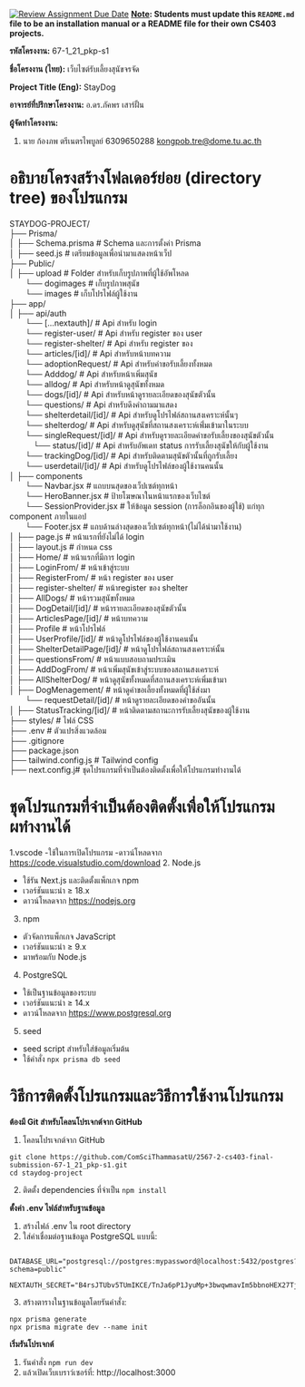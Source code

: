 [![Review Assignment Due Date](https://classroom.github.com/assets/deadline-readme-button-22041afd0340ce965d47ae6ef1cefeee28c7c493a6346c4f15d667ab976d596c.svg)](https://classroom.github.com/a/w8H8oomW)
**<ins>Note</ins>: Students must update this `README.md` file to be an installation manual or a README file for their own CS403 projects.**

**รหัสโครงงาน:**  67-1_21_pkp-s1

**ชื่อโครงงาน (ไทย):**  เว็บไซต์รับเลี้ยงสุนัขจรจัด

**Project Title (Eng):**  StayDog

**อาจารย์ที่ปรึกษาโครงงาน:**  อ.ดร.ภัคพร เสาร์ฝั้น

**ผู้จัดทำโครงงาน:** 
1. นาย ก้องภพ ตรีเนตรไพบูลย์  6309650288 kongpob.tre@dome.tu.ac.th


# อธิบายโครงสร้างโฟลเดอร์ย่อย (directory tree) ของโปรแกรม
STAYDOG-PROJECT/<br/>
├── Prisma/<br/>
│ ├── Schema.prisma # Schema และการตั้งค่า Prisma<br/>
│ ├── seed.js # เตรียมข้อมูลเพื่อนำมาแสดงหน้าเว็ป<br/>
├── Public/<br/>
│ ├── upload # Folder สำหรับเก็บรูปภาพที่ผู้ใช้อัพโหลด<br/>
&emsp;&emsp;└── dogimages # เก็บรูปภาพสุนัข<br/>
&emsp;&emsp;└── images # เก็บโปรไฟล์ผู้ใช้งาน<br/>
├── app/<br/>
│ ├── api/auth<br/>
&emsp;&emsp;└── [...nextauth]/ # Api สำหรับ login<br/>
&emsp;&emsp;└── register-user/ # Api สำหรับ register ของ user<br/>
&emsp;&emsp;└── register-shelter/ # Api สำหรับ register ของ <br/>
&emsp;&emsp;└── articles/[id]/  # Api สำหรับหน้าบทความ<br/>
&emsp;&emsp;└── adoptionRequest/ # Api สำหรับคำขอรับเลี้ยงทั้งหมด<br/>
&emsp;&emsp;└── Adddog/ # Api สำหรับหน้าเพิ่มสุนัข<br/>
&emsp;&emsp;└── alldog/ # Api สำหรับหน้าดูสุนัขทั้งหมด<br/>
&emsp;&emsp;└── dogs/[id]/ # Api สำหรับหน้าดูรายละเอียดของสุนัขตัวนั้น<br/>
&emsp;&emsp;└── questions/ # Api สำหรับดึงคำถามมาแสดง<br/>
&emsp;&emsp;└── shelterdetail/[id]/ # Api สำหรับดูโปรไฟล์สถานสงเคราะห์นั้นๆ<br/>
 &emsp;&emsp;└── shelterdog/ # Api สำหรับดูสุนัขที่สถานสงเคราะห์เพิ่่มเข้ามาในระบบ<br/>
&emsp;&emsp;└── singleRequest/[id]/ # Api สำหรับดูรายละเอียดคำขอรับเลี้ยงของสุนัขตัวนั้น<br/>
&emsp;&emsp;&emsp;└── status/[id]/ # Api สำหรับอัพเดท status การรับเลี้ยงสุนัขให้กับผู้ใช้งาน<br/>
&emsp;&emsp;└── trackingDog/[id]/ # Api สำหรับติดตามสุนัขตัวนั้นที่ถูกรับเลี้ยง<br/>
&emsp;&emsp;└── userdetail/[id]/ # Api สำหรับดูโปรไฟล์ของผู้ใช้งานคนนั้น<br/>
│ ├── components<br/>
&emsp;&emsp;└── Navbar.jsx # แถบบนสุดของเว็ปเซต์ทุกหน้า<br/>
&emsp;&emsp;└── HeroBanner.jsx # ป้ายโฆษณาในหน้าแรกของเว็บไซต์<br/>
 &emsp;&emsp;└── SessionProvider.jsx #  ให้ข้อมูล session (การล็อกอินของผู้ใช้) แก่ทุก component ภายในแอป<br/>
 &emsp;&emsp;└── Footer.jsx # แถบด้านล่างสุดของเว็ปเซต์ทุกหน้า(ไม่ได้นำมาใช้งาน)<br/>
│ ├── page.js # หน้าแรกที่ยังไม่ได้ login<br/>
│ ├── layout.js # กำหนด css<br/>
│ ├── Home/ # หน้าแรกที่มีการ login<br/>
│ ├── LoginFrom/ # หน้าเข้าสู่ระบบ<br/>
│ ├── RegisterFrom/ # หน้า register ของ user<br/>
│ ├── register-shelter/ # หน้าregister ของ shelter<br/>
│ ├── AllDogs/ # หน้ารวมสุนัขทั้งหมด<br/>
│ ├── DogDetail/[id]/ # หน้ารายละเอียดของสุนัขตัวนั้น<br/>
│ ├── ArticlesPage/[id]/ # หน้าบทความ<br/>
│ ├── Profile # หน้าโปรไฟล์<br/>
│ ├── UserProfile/[id]/ # หน้าดูโปรไฟล์ของผู้ใช้งานคนนั้น<br/>
│ ├── ShelterDetailPage/[id]/ # หน้าดูโปรไฟล์สถานสงเคราะห์นั้น<br/>
│ ├── questionsFrom/ # หน้าแบบสอบถามประเมิน<br/>
│ ├── AddDogFrom/ # หน้าเพิ่มสุนัขเข้าสู่ระบบของสถานสงเคราะห์<br/>
│ ├── AllShelterDog/ # หน้าดูสุนัขทั้งหมดที่สถานสงเคราะห์เพิ่มเข้ามา<br/>
│ ├── DogMenagement/ # หน้าดูคำขอเลี้ยงทั้งหมดที่ผู้ใช้ส่งมา<br/>
&emsp;&emsp;└── requestDetail/[id]/ # หน้าดูรายละเอียดของคำขออันนั้น<br/>
│ ├── StatusTracking/[id]/ # หน้าติดตามสถานะการรับเลี้ยงสุนัขของผู้ใช้งาน<br/>
├── styles/ # ไฟล์ CSS<br/> 
├── .env # ตัวแปรสิ่งแวดล้อม<br/>
├── .gitignore<br/>
├── package.json<br/>
├── tailwind.config.js # Tailwind config<br/>
├── next.config.j# ชุดโปรแกรมที่จําเป็นต้องติดตั้งเพื่อให้โปรแกรมทํางานได้<br/>
# ชุดโปรแกรมที่จําเป็นต้องติดตั้งเพื่อให้โปรแกรมผทํางานได้
1.vscode
-ใช้ในการเปิดโปรแกรม
-ดาวน์โหลดจาก https://code.visualstudio.com/download
2. Node.js
- ใช้รัน Next.js และติดตั้งแพ็กเกจ npm
- เวอร์ชันแนะนำ ≥ 18.x
- ดาวน์โหลดจาก https://nodejs.org
3. npm
- ตัวจัดการแพ็กเกจ JavaScript
- เวอร์ชันแนะนำ ≥ 9.x   
- มาพร้อมกับ Node.js
4. PostgreSQL
- ใช้เป็นฐานข้อมูลของระบบ
- เวอร์ชันแนะนำ ≥ 14.x 
- ดาวน์โหลดจาก https://www.postgresql.org 
5. seed
- seed script สำหรับใส่ข้อมูลเริ่มต้น
- ใช้คำสั่ง `npx prisma db seed`
  
# วิธีการติดตั้งโปรแกรมและวิธีการใช้งานโปรแกรม

**ต้องมี Git	สำหรับโคลนโปรเจกต์จาก GitHub** 
1. โคลนโปรเจกต์จาก GitHub
```
git clone https://github.com/ComSciThammasatU/2567-2-cs403-final-submission-67-1_21_pkp-s1.git
cd staydog-project
```
2. ติดตั้ง dependencies ที่จำเป็น
`npm install`

**ตั้งค่า .env ไฟล์สำหรับฐานข้อมูล** 
1. สร้างไฟล์ .env ใน root directory
2. ใส่ค่าเชื่อมต่อฐานข้อมูล PostgreSQL แบบนี้:
```
 DATABASE_URL="postgresql://postgres:mypassword@localhost:5432/postgres?schema=public"
 NEXTAUTH_SECRET="B4rsJTUbv5TUmIKCE/TnJa6pP1JyuMp+3bwqwmavIm5bbnoHEX27Tj5lcMs="
```
3. สร้างตารางในฐานข้อมูลโดยรันคำสั่ง:
```
npx prisma generate
npx prisma migrate dev --name init
```
**เริ่มรันโปรเจกต์** 
1. รันคำสั่ง `npm run dev`
2. แล้วเปิดเว็บเบราว์เซอร์ที่: http://localhost:3000
